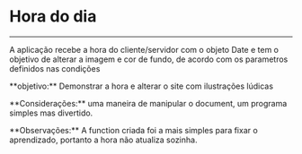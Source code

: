 <h1>Hora do dia </h1>
<hr>
<p>A aplicação recebe a hora do cliente/servidor com o objeto Date e tem o objetivo de alterar a imagem e cor de fundo, de acordo com os parametros definidos nas condições  </p>
<p>**objetivo:** Demonstrar a hora e alterar o site com ilustrações lúdicas </p>
<p>**Considerações:**  uma maneira de manipular o document, um programa simples mas divertido. </p>
<p>**Observações:**  A function criada foi a mais simples para fixar o aprendizado, portanto a hora não atualiza sozinha. </p>